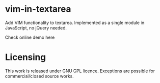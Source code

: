 vim-in-textarea
===============

Add VIM functionality to textarea. Implemented as a single module in JavaScript, no jQuery needed.

Check online demo here

Licensing
=========

This work is released under GNU GPL licence. Exceptions are possible for commercial/closed source works.


